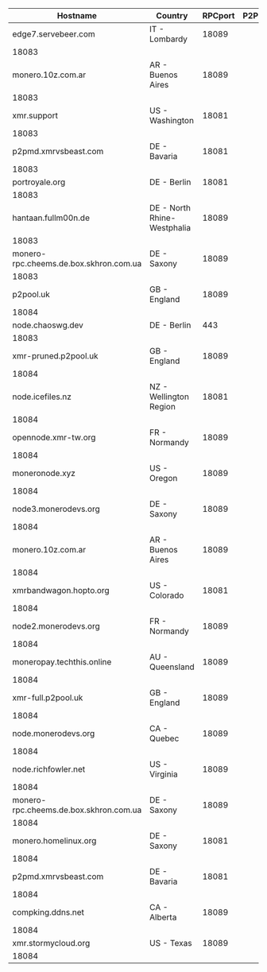 Hostname | Country | RPCport | P2Pport
--- | --- | --- | ---
edge7.servebeer.com | IT - Lombardy | 18089
 | 18083
monero.10z.com.ar | AR - Buenos Aires | 18089
 | 18083
xmr.support | US - Washington | 18081
 | 18083
p2pmd.xmrvsbeast.com | DE - Bavaria | 18081
 | 18083
portroyale.org | DE - Berlin | 18081
 | 18083
hantaan.fullm00n.de | DE - North Rhine-Westphalia | 18089
 | 18083
monero-rpc.cheems.de.box.skhron.com.ua | DE - Saxony | 18089
 | 18083
p2pool.uk | GB - England | 18089
 | 18084
node.chaoswg.dev | DE - Berlin | 443
 | 18083
xmr-pruned.p2pool.uk | GB - England | 18089
 | 18084
node.icefiles.nz | NZ - Wellington Region | 18081
 | 18084
opennode.xmr-tw.org | FR - Normandy | 18089
 | 18084
moneronode.xyz | US - Oregon | 18089
 | 18084
node3.monerodevs.org | DE - Saxony | 18089
 | 18084
monero.10z.com.ar | AR - Buenos Aires | 18089
 | 18084
xmrbandwagon.hopto.org | US - Colorado | 18081
 | 18084
node2.monerodevs.org | FR - Normandy | 18089
 | 18084
moneropay.techthis.online | AU - Queensland | 18089
 | 18084
xmr-full.p2pool.uk | GB - England | 18089
 | 18084
node.monerodevs.org | CA - Quebec | 18089
 | 18084
node.richfowler.net | US - Virginia | 18089
 | 18084
monero-rpc.cheems.de.box.skhron.com.ua | DE - Saxony | 18089
 | 18084
monero.homelinux.org | DE - Saxony | 18081
 | 18084
p2pmd.xmrvsbeast.com | DE - Bavaria | 18081
 | 18084
compking.ddns.net | CA - Alberta | 18089
 | 18084
xmr.stormycloud.org | US - Texas | 18089
 | 18084
